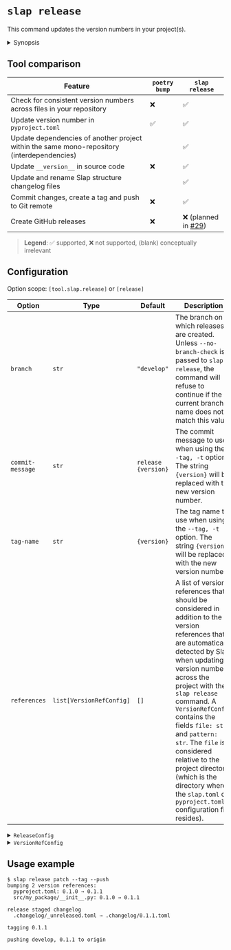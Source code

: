 # `slap release`

This command updates the version numbers in your project(s).

<details><summary>Synopsis</summary>
```
@shell slap release --help
```
</details>

## Tool comparison

| Feature | `poetry bump` | `slap release` |
| ------- | ------ | ---- |
| Check for consistent version numbers across files in your repository | ❌ | ✅ |
| Update version number in `pyproject.toml` | ✅ | ✅ |
| Update dependencies of another project within the same mono-repository (interdependencies) | | ✅ |
| Update `__version__` in source code | ❌ | ✅ |
| Update and rename Slap structure changelog files | | ✅ |
| Commit changes, create a tag and push to Git remote | ❌ | ✅ |
| Create GitHub releases | ❌ | ❌ (planned in [#29](https://github.com/NiklasRosenstein/slap/issues/29)) |

> __Legend__: ✅ supported, ❌ not supported, (blank) conceptually irrelevant

## Configuration

Option scope: `[tool.slap.release]` or `[release]`

| Option | Type | Default | Description |
| ------ | ---- | ------- | ----------- |
| `branch` | `str` | `"develop"` | The branch on which releases are created. Unless `--no-branch-check` is passed to `slap release`, the command will refuse to continue if the current branch name does not match this value. |
| `commit-message` | `str` | `release {version}` | The commit message to use when using the `--tag, -t` option. The string `{version}` will be replaced with the new version number. |
| `tag-name` | `str` | `{version}` | The tag name to use when using the `--tag, -t` option. The string `{version}` will be replaced with the new version number. |
| `references` | `list[VersionRefConfig]` | `[]` | A list of version references that should be considered in addition to the version references that are automatically detected by Slap when updating version numbers across the project with the `slap release` command. A `VersionRefConfig` contains the fields `file: str` and `pattern: str`. The `file` is considered relative to the project directory (which is the directory where the `slap.toml` or `pyproject.toml` configuration file resides). |

<details><summary><code>ReleaseConfig</code></summary>

@pydoc slap.ext.application.release.ReleaseConfig

</details>

<details><summary><code>VersionRefConfig</code></summary>

@pydoc slap.ext.application.release.VersionRefConfig

</details>

## Usage example

```
$ slap release patch --tag --push
bumping 2 version references:
  pyproject.toml: 0.1.0 → 0.1.1
  src/my_package/__init__.py: 0.1.0 → 0.1.1

release staged changelog
  .changelog/_unreleased.toml → .changelog/0.1.1.toml

tagging 0.1.1

pushing develop, 0.1.1 to origin
```
